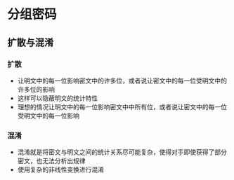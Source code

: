 # 分组密码

## 扩散与混淆

### 扩散

- 让明文中的每一位影响密文中的许多位，或者说让密文中的每一位受明文中的许多位的影响
- 这样可以隐蔽明文的统计特性
- 理想的情况让明文中的每一位影响密文中中所有位，或者说让密文中的每一位受明文中的每一位影响

### 混淆

- 混淆就是将密文与明文之间的统计关系尽可能复杂，使得对手即使获得了部分密文，也无法分析出规律
- 使用复杂的非线性变换进行混淆

